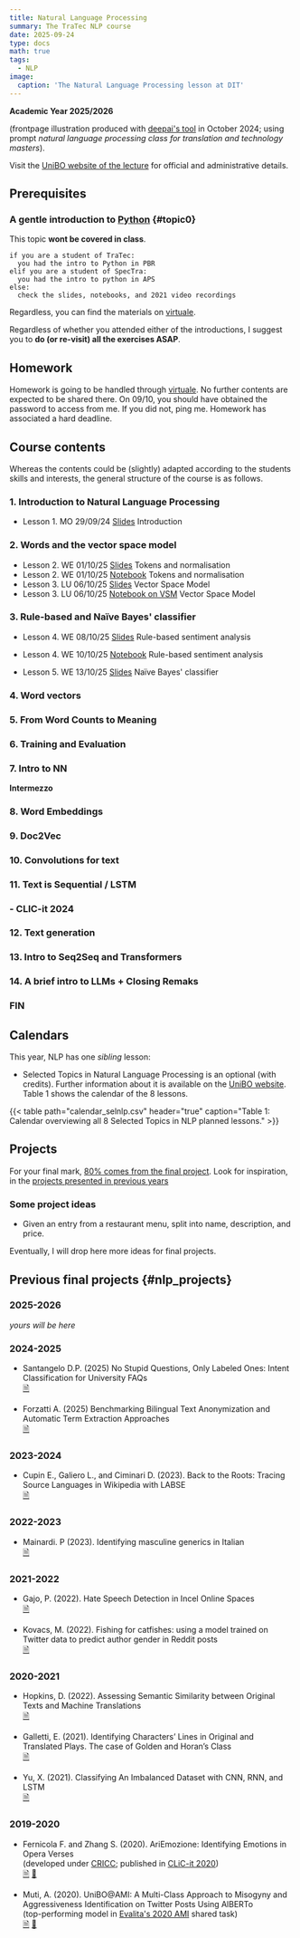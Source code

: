 ```yaml
---
title: Natural Language Processing
summary: The TraTec NLP course
date: 2025-09-24
type: docs
math: true
tags:
  - NLP
image:
  caption: 'The Natural Language Processing lesson at DIT'
---
```


**Academic Year 2025/2026**

(frontpage illustration produced with 
[deepai's tool](https://deepai.org/machine-learning-model/text2img) in October 2024; using prompt 
_natural language processing class for translation and technology masters_).

Visit the [UniBO website of the lecture](https://www.unibo.it/it/studiare/insegnamenti-competenze-trasversali-moocs/insegnamenti/insegnamento/2025/470093) for official and administrative details.

## Prerequisites

### A gentle introduction to [Python](https://www.python.org/) {#topic0}
This topic **wont be covered in class**.

```
if you are a student of TraTec:
  you had the intro to Python in PBR
elif you are a student of SpecTra:
  you had the intro to python in APS
else: 
  check the slides, notebooks, and 2021 video recordings
```

Regardless, you can find the materials on [virtuale](https://virtuale.unibo.it/). 
<!-- [https://github.com/TinfFoil/learning_dit_python](https://github.com/TinfFoil/learning_dit_python) (**as of June 24 the link is not working yet**).  -->

Regardless of whether you attended either of the introductions, I suggest you to **do (or re-visit) all the exercises ASAP**.


## Homework

Homework is going to be handled through 
[virtuale](https://virtuale.unibo.it/course/view.php?id=64197). No further 
contents are expected to be shared there. On 09/10, you should have obtained 
the password to access from me. If you did not, ping me. Homework has 
associated a hard deadline.

## Course contents

Whereas the contents could be (slightly) adapted according to the students skills and interests, the general structure of the course is as follows.

### 1. Introduction to Natural Language Processing

- Lesson 1. MO 29/09/24 [Slides](/uploads/nlp25/01_dit_nlp_handout.pdf)
Introduction

### 2. Words and the vector space model

- Lesson 2. WE 01/10/25 [Slides](/uploads/nlp25/02_dit_nlp_handout.pdf) 
Tokens and normalisation
- Lesson 2. WE 01/10/25 [Notebook](/uploads/nlp25/02_dit_nlp_words.ipynb) 
Tokens and normalisation
- Lesson 3. LU 06/10/25 [Slides](/uploads/nlp25/03_dit_nlp_handout.pdf) Vector 
Space Model
- Lesson 3. LU 06/10/25 
 [Notebook on VSM](/uploads/nlp25/03_dit_nlp_tokens.ipynb) Vector Space Model

### 3. Rule-based and Naïve Bayes' classifier

- Lesson 4. WE 08/10/25 [Slides](/uploads/nlp25/04_dit_nlp_handout.pdf) 
Rule-based sentiment analysis 
- Lesson 4. WE 10/10/25 
[Notebook](/uploads/nlp25/04_dit_nlp_rulebasedsentiment.ipynb) Rule-based 
sentiment analysis 

- Lesson 5. WE 13/10/25 [Slides](/uploads/nlp25/05_dit_nlp_handout.pdf) Naïve 
Bayes' classifier

<!-- 
- Lesson 6. WE 15/10/25  [Notebook](/uploads/nlp25/05_dit_nlp_naivebayes.ipynb) 
Naïve Bayes' classifier
 -->

### 4. Word vectors
<!-- - LU 17/10/25 [Slides](/uploads/nlp25/06_dit_nlp_handout.pdf) 6. Term 
Frequency–Inverse Document Frequency
- ~~TH 17/10/25~~ WE 23/10/25 
[Notebook](/uploads/nlp25/06_dit_nlp_tf_idf.ipynb) 
7. Term Frequency–Inverse Document Frequency
  -->

### 5. From Word Counts to Meaning

<!-- - ~~WE 23/10/25~~ TH 24/10/25 
[Slides](/uploads/nlp25/07_dit_nlp_handout.pdf) 8. From word counts to meaning 
(introducing topic modelling)
- ~~WE 23/10/23~~ TH 24/10/25 [Notebook on topic 
modelling](/uploads/nlp25/07_dit_nlp_topicmodeling.ipynb) 8. From word counts to 
meaning (introducing topic modelling) -->

<!-- THIS LESSON WAS NOT OFFERED IN  2024
- 24/10/23 [Slides introducing LSA and SVD](https://github.com/albarron/academic-kickstart/raw/master/files/nlp23/week_04/08_dit_nlp_handout.pdf)
- 24/10/23 [Notebook on LSA](https://github.com/albarron/academic-kickstart/blob/master/files/nlp23/week_04/08_dit_nlp_lsa.ipynb) -->

### 6. Training and Evaluation
<!-- - 30/10/23 [Slides](/uploads/nlp25/09_dit_nlp_handout.pdf) 9. Training and 
evaluation
- 30/10/23 [Notebook](/uploads/nlp25/09_dit_nlp_traineval.ipynb) 9. Training and 
evaluation -->

### 7. Intro to NN
<!-- - 31/10/23 [Slides](/uploads/nlp25/10_dit_nlp_handout.pdf) 10. One neuron 
(perceptron)
- 31/10/23 [Notebook](/uploads/nlp25/10_dit_nlp_nn.ipynb) 10. One neuron 
(perceptron) -->

**Intermezzo**

<!-- - 13/11/23 [Slides](/uploads/nlp25/11_dit_nlp_handout.pdf) 11. Neural 
networks and keras
- 13/11/23 [Notebook](/uploads/nlp25/11_dit_nlp_keras.ipynb) 11. Neural networks 
and keras -->

### 8. Word Embeddings
<!-- - 14/11/25 [Slides](/uploads/nlp25/12_dit_nlp_handout.pdf) 12. Word2vec
- 18/11/25 [Slides](/uploads/nlp25/13_dit_nlp_handout.pdf) 13. Hands on word 
embeddings
- 18/11/25 [Notebook](/uploads/nlp25/13_dit_nlp_embeddings.ipynb) 13. Hands on 
word embeddings
   -->

### 9. Doc2Vec
<!-- - 20/11/25 [Slides](/uploads/nlp25/14_dit_nlp_handout.pdf) 14. From word 
back to document representations (doc2vec)
- 20/11/25 [Notebook](/uploads/nlp25/14_dit_nlp_d2v.ipynb) 14. From word back 
to 
document representations (doc2vec) -->
<!-- - 14/11/23 [Project reminder](/uploads/nlp25/14_dit_nlp_projects.pdf) -->

<!-- THIS WAS NOT GIVEN SINCE TWO YEARS AGO
### 10. Visualisation
  I have decided not to offer this lecture anymore
* \[13/04/22\] Slides on visualization
* \[13/04/22\] Notebook
 -->

### 10. Convolutions for  text
<!-- - 27/11/25 [Slides](/uploads/nlp25/15_dit_nlp_handout.pdf) 15. CNNs
- 27/11/25 [Notebook](/uploads/nlp25/15_dit_nlp_cnn.ipynb) 15. CNNs -->


### 11. Text is Sequential / LSTM
<!-- - 28/11/25 [Slides](/uploads/nlp25/16_dit_nlp_handout.pdf) 16. RNNs
- 28/11/25 [Notebook](/uploads/nlp25/16_dit_nlp_rnn.ipynb) 16. RNNs
- 02/12/24 [Slides](/uploads/nlp25/17_dit_nlp_handout.pdf) 17 BiRNNs and LSTMs
- 02/12/24 [Notebook](/uploads/nlp25/17_dit_nlp_brnn.ipynb) 17. BiRNNs
- 02/12/24 [Notebook](/uploads/nlp25/17_dit_nlp_lstm.ipynb) 17. LSTMs -->

### - CLIC-it 2024
<!-- - [Poster 1](/uploads/nlp25/clic24_eptic.pdf) Constructing a Multimodal, 
Multilingual Translation
and Interpreting Corpus: A Modular Pipeline and an Evaluation of ASR for 
Verbatim Transcription
- [Poster 2](/uploads/nlp25/clic24_projection.pdf) On Cross-Language Entity 
Label Projection and Recognition -->

### 12. Text generation
<!-- - 09/12/24 [Slides](/uploads/nlp25/18_dit_nlp_handout.pdf) 18. LSTM: 
characters and generation
- 09/12/24 [Notebook](/uploads/nlp25/18_dit_nlp_chars.ipynb) 18. LSTM: 
characters
- ~~09/12/24~~11/12/24 [Notebook](/uploads/nlp25/18_dit_nlp_lstm_gen.ipynb) 19. 
LSTM: generation -->

<!-----
**The topics/timing from here are indicative and subject to (continuous) 
modification**
----->
### 13. Intro to Seq2Seq and Transformers

<!-- - 16/12/24 [Slides](/uploads/nlp25/19_dit_nlp_handout.pdf) 20. Into 
Transformers
- 16/12/24 [Slides](/uploads/nlp25/20_dit_nlp_handout.pdf) 20. Beyond; 
[attention gif](/uploads/nlp25/transform20fps.gif) -->

### 14. A brief intro to LLMs + Closing Remaks

<!-- This section was not covered during the lesson and was left for furher studying 

- [CLIC-it 2023 tutorial](https://github.com/crux82/CLiC-it_2023_tutorial) (we will pay a visit to the cool materials from D. Croce and C.D. Hromei)
 -->
### FIN

## Calendars 

This year, NLP has one _sibling_ lesson:

- Selected Topics in Natural Language Processing is an optional (with credits). 
Further information about it is available on the [UniBO 
website](https://www.unibo.it/it/studiare/dottorati-master-specializzazioni-e-altra-formazione/insegnamenti/insegnamento/2025/508811). 
Table 1 shows the calendar of the 8 lessons.

{{< table path="calendar_selnlp.csv" header="true" caption="Table 1: Calendar overviewing all 8 Selected Topics in NLP planned lessons." >}}
<!--
- Tutorato of NLP is made to support **you** in the programming side of NLP. 
Table 3 shows the calendar of the 10 lessons.
-->


## <a id="projects"></a>Projects

For your final mark, [80% comes from the final project](https://www.unibo.it/it/studiare/insegnamenti-competenze-trasversali-moocs/insegnamenti/insegnamento/2025/470093). Look for inspiration, in the [projects presented in previous years](#nlp_projects)

### Some project ideas

- Given an entry from a restaurant menu, split into name, description, and 
price.

Eventually, I will drop here more ideas for final projects.

## Previous final projects {#nlp_projects}

### 2025-2026

_yours will be here_

### 2024-2025

* Santangelo D.P. (2025)
  No Stupid Questions, Only Labeled Ones: Intent Classification for University 
  FAQs
  <br />
  [🗎](/uploads/nlp25/dit_nlp25_finalproject_Santangelo.pdf)

* Forzatti A. (2025)
  Benchmarking Bilingual Text Anonymization and Automatic Term Extraction Approaches<br />
  [🗎](/uploads/nlp25/dit_nlp25_finalproject_Forzatti.pdf)

### 2023-2024

* Cupin E., Galiero L., and Ciminari D. (2023).
  Back to the Roots: Tracing Source Languages in Wikipedia with LABSE<br />
  [🗎](/uploads/nlp23/dit_nlp23_finalproject_Cupin_Ciminari_Galiero.pdf)

### 2022-2023

* Mainardi. P (2023).
  Identifying masculine generics in Italian<br />
  [🗎](/uploads/nlp23/dit_nlp23_finalproject_Mainardi.pdf)

### 2021-2022

* Gajo, P. (2022). 
Hate Speech Detection in Incel Online Spaces<br />
[🗎](https://github.com/albarron/academic-kickstart/raw/master/files/coli/projects2022/dit_coli2022_project_gajo.pdf) 
  
* Kovacs, M. (2022).
 Fishing for catfishes: using a model trained on Twitter data to predict author gender in Reddit posts<br />
  [🗎](https://github.com/albarron/academic-kickstart/raw/master/files/coli/projects2022/dit_coli2022_project_kovacs.pdf)

### 2020-2021

* Hopkins, D. (2022). Assessing Semantic Similarity between Original Texts and Machine Translations<br />
  [🗎](https://github.com/albarron/academic-kickstart/raw/master/files/coli/projects2021/dit_coli2021_project_hopkins.pdf)
  
<!-- * Martinelli, M. (2021). Definition extraction on food-related Wikipedia articles -->
  
* Galletti, E. (2021). Identifying Characters’ Lines in Original and Translated Plays. The case of Golden and Horan’s Class<br />
  [🗎](https://github.com/albarron/academic-kickstart/raw/master/files/coli/projects2020/dit_coli2020_project_galletti.pdf)

* Yu, X. (2021). Classifying An Imbalanced Dataset with CNN, RNN, and LSTM<br />
  [🗎](https://github.com/albarron/academic-kickstart/raw/master/files/coli/projects2020/dit_coli2020_project_yu.pdf)

### 2019-2020

* Fernicola F. and Zhang S. (2020). 
  AriEmozione: Identifying Emotions in Opera Verses<br />
  (developed under [CRICC](https://site.unibo.it/cricc/it);
  published in [CLiC-it 2020](http://ceur-ws.org/Vol-2769/))<br />
  [🗎](http://ceur-ws.org/Vol-2769/paper_58.pdf)
  [🎦](https://vimeo.com/515280902)

* Muti, A. (2020).
  UniBO@AMI: A Multi-Class Approach to Misogyny and Aggressiveness
  Identification on Twitter Posts Using AlBERTo<br />
  (top-performing model in [Evalita's 2020
  AMI](https://amievalita2020.github.io/) shared task)<br />
  [🗎](http://ceur-ws.org/Vol-2765/paper117.pdf) 
  [🎦](https://vimeo.com/487827751)
<!-- **Embed videos, podcasts, code, LaTeX math, and even test students!**

On this page, you'll find some examples of the types of technical content that can be rendered with Hugo Blox.
 -->
<!-- ## Video

Teach your course by sharing videos with your students. Choose from one of the following approaches:

{{< youtube D2vj0WcvH5c >}}

**Youtube**:

    {{</* youtube w7Ft2ymGmfc */>}}

**Bilibili**:

    {{</* bilibili id="BV1WV4y1r7DF" */>}}

**Video file**

Videos may be added to a page by either placing them in your `assets/media/` media library or in your [page's folder](https://gohugo.io/content-management/page-bundles/), and then embedding them with the _video_ shortcode:

    {{</* video src="my_video.mp4" controls="yes" */>}}

## Podcast

You can add a podcast or music to a page by placing the MP3 file in the page's folder or the media library folder and then embedding the audio on your page with the _audio_ shortcode:

    {{</* audio src="ambient-piano.mp3" */>}}

Try it out:

{{< audio src="ambient-piano.mp3" >}}

## Test students

Provide a simple yet fun self-assessment by revealing the solutions to challenges with the `spoiler` shortcode:

```markdown
{{</* spoiler text="👉 Click to view the solution" */>}}
You found me!
{{</* /spoiler */>}}
```

renders as

{{< spoiler text="👉 Click to view the solution" >}} You found me 🎉 {{< /spoiler >}}

## Math

Hugo Blox Builder supports a Markdown extension for $\LaTeX$ math. You can enable this feature by toggling the `math` option in your `config/_default/params.yaml` file.

To render _inline_ or _block_ math, wrap your LaTeX math with `{{</* math */>}}$...${{</* /math */>}}` or `{{</* math */>}}$$...$${{</* /math */>}}`, respectively.

{{% callout note %}}
We wrap the LaTeX math in the Hugo Blox _math_ shortcode to prevent Hugo rendering our math as Markdown.
{{% /callout %}}

Example **math block**:

```latex
{{</* math */>}}
$$
\gamma_{n} = \frac{ \left | \left (\mathbf x_{n} - \mathbf x_{n-1} \right )^T \left [\nabla F (\mathbf x_{n}) - \nabla F (\mathbf x_{n-1}) \right ] \right |}{\left \|\nabla F(\mathbf{x}_{n}) - \nabla F(\mathbf{x}_{n-1}) \right \|^2}
$$
{{</* /math */>}}
```

renders as

{{< math >}}
$$\gamma_{n} = \frac{ \left | \left (\mathbf x_{n} - \mathbf x_{n-1} \right )^T \left [\nabla F (\mathbf x_{n}) - \nabla F (\mathbf x_{n-1}) \right ] \right |}{\left \|\nabla F(\mathbf{x}_{n}) - \nabla F(\mathbf{x}_{n-1}) \right \|^2}$$
{{< /math >}}

Example **inline math** `{{</* math */>}}$\nabla F(\mathbf{x}_{n})${{</* /math */>}}` renders as {{< math >}}$\nabla F(\mathbf{x}_{n})${{< /math >}}.

Example **multi-line math** using the math linebreak (`\\`):

```latex
{{</* math */>}}
$$f(k;p_{0}^{*}) = \begin{cases}p_{0}^{*} & \text{if }k=1, \\
1-p_{0}^{*} & \text{if }k=0.\end{cases}$$
{{</* /math */>}}
```

renders as

{{< math >}}

$$
f(k;p_{0}^{*}) = \begin{cases}p_{0}^{*} & \text{if }k=1, \\
1-p_{0}^{*} & \text{if }k=0.\end{cases}
$$

{{< /math >}}

## Code

Hugo Blox Builder utilises Hugo's Markdown extension for highlighting code syntax. The code theme can be selected in the `config/_default/params.yaml` file.


    ```python
    import pandas as pd
    data = pd.read_csv("data.csv")
    data.head()
    ```

renders as

```python
import pandas as pd
data = pd.read_csv("data.csv")
data.head()
```

## Inline Images

```go
{{</* icon name="python" */>}} Python
```

renders as

{{< icon name="python" >}} Python

## Did you find this page helpful? Consider sharing it 🙌
 -->
